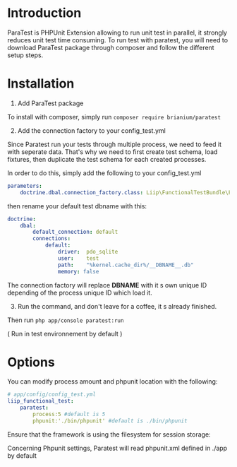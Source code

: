 Introduction
============

ParaTest is PHPUnit Extension allowing to run unit test in parallel, it strongly reduces unit test time consuming.
To run test with paratest, you will need to download ParaTest package through composer and follow the different setup steps.

Installation
============

1) Add ParaTest package

To install with composer, simply run `composer require brianium/paratest`

2) Add the connection factory to your config_test.yml

Since Paratest run your tests through multiple process, we need to feed it with seperate data.
That's why we need to first create test schema, load fixtures, then duplicate the test schema for each created processes.

In order to do this, simply add the following to your config_test.yml

```yaml
parameters:
    doctrine.dbal.connection_factory.class: Liip\FunctionalTestBundle\Factory\ConnectionFactory
```

then rename your default test dbname with this: 

```yaml
doctrine:
    dbal:
        default_connection: default
        connections:
            default:
                driver:  pdo_sqlite
                user:    test
                path:    "%kernel.cache_dir%/__DBNAME__.db"
                memory: false
```

The connection factory will replace __DBNAME__ with it s own unique ID depending of the process unique ID which load it.

3) Run the command, and don't leave for a coffee, it s already finished.

Then run `php app/console paratest:run`

( Run in test environnement by default )



Options
=======

You can modify process amount and phpunit location with the following: 

```yaml
# app/config/config_test.yml
liip_functional_test:
    paratest:
        process:5 #default is 5
        phpunit:'./bin/phpunit' #default is ./bin/phpunit
```
Ensure that the framework is using the filesystem for session storage:


Concerning Phpunit settings, Paratest will read phpunit.xml defined in ./app by default

